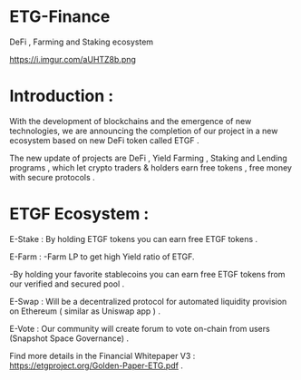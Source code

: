 # ETG-Finance
DeFi , Farming and Staking ecosystem


https://i.imgur.com/aUHTZ8b.png


Introduction : 
==============

With the development of blockchains and the emergence of new technologies, we are announcing the completion of our project in a new ecosystem based on new DeFi token called ETGF .

The new update of projects are DeFi , Yield Farming , Staking and Lending programs , which let crypto traders & holders earn free tokens , free money with secure protocols .


ETGF Ecosystem :
================



E-Stake :
By holding ETGF tokens you can earn free ETGF tokens .

E-Farm :
-Farm LP to get high Yield ratio of ETGF.

-By holding your favorite stablecoins you can earn free ETGF tokens from our verified and secured pool .

E-Swap :
Will be a decentralized protocol for automated liquidity provision on Ethereum ( similar as Uniswap app ) .

E-Vote :
Our community will create forum to vote on-chain from users (Snapshot Space Governance) .


Find more details in the Financial Whitepaper V3 : https://etgproject.org/Golden-Paper-ETG.pdf .
